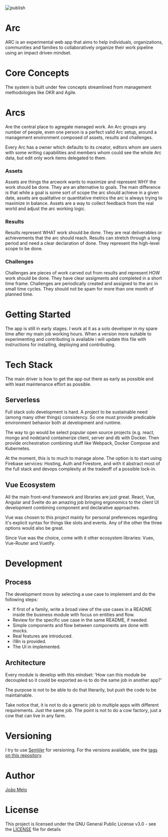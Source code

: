 ![publish](https://github.com/joaomelo/arc/workflows/publish/badge.svg?branch=master)

# Arc

ARC is an experimental web app that aims to help individuals, organizations, communities and families to collaboratively organize their work pipeline using an impact driven mindset.

# Core Concepts

The system is built under few concepts streamlined from management methodologies like OKR and Agile.

# Arcs

Are the central place to agregate managed work. An Arc groups any number of people, even one person is a perfect valid Arc setup, around a management environment composed of assets, results and challenges.

Every Arc has a owner which defaults to its creator, editors whom are users with some writing capabilities and members whom could see the whole Arc data, but edit only work items delegated to them.

### Assets

Assets are things the arcwork wants to maximize and represent WHY the work should be done. They are an alternative to goals. The main difference is that while a goal is some sort of scope the arc should achieve in a given date, assets are qualitative or quantitative metrics the arc is always trying to maximize in balance. Assets are a way to collect feedback from the real world and adjust the arc working logic.

### Results

Results represent WHAT work should be done. They are real deliverables or achievements that the arc should reach. Results can stretch through a long period and need a clear declaration of done. They represent the high-level scope to be done.

### Challenges

Challenges are pieces of work carved out from results and represent HOW work should be done. They have clear assigments and completed in a short time frame. Challenges are periodically created and assigned to the arc in small time cycles. They should not be spam for more than one month of planned time.

# Getting Started

The app is still in early stages. I work at it as a solo developer in my spare time after my main job working hours. When a version more suitable to experimenting and contributing is available i will update this file with instructions for installing, deploying and contributing. 

# Tech Stack

The main driver is how to get the app out there as early as possible and with least maintenance effort as possible.

## Serverless

Full stack solo development is hard. A project to be sustainable need (among many other things) consistency. So one must provide predicable environment behavior both at development and runtime.

The way to go would be select popular open source projects (e.g. react, mongo and node)and containerize client, server and db with Docker. Then provide orchestration combining stuff like Webpack, Docker Compose and Kubernetes.

At the moment, this is to much to manage alone. The option is to start using Firebase services: Hosting, Auth and Firestore, and with it abstract most of the full stack and devops complexity at the tradeoff of a possible lock-in.

## Vue Ecosystem

All the main front-end framework and libraries are just great. React, Vue, Angular and Svelte do an amazing job bringing ergonomics to the client UI development combining component and declarative approaches.

Vue was chosen to this project mainly for personal preferences regarding it's explicit syntax for things like slots and events. Any of the other the three options would also be great.

Since Vue was the choice, come with it other ecosystem libraries: Vuex, Vue-Router and Vuetify.

# Development 

## Process

The development move by selecting a use case to implement and do the following steps:
- If first of a family, write a  broad view of the use cases in a README inside the business module with focus on entities and flow.
- Review for the specific use case in the same README, if needed.
- Simple components and flow between components are done with mocks.
- Real features are introduced.
- i18n is provided.
- The UI in implemented.


## Architecture

Every module is develop with this mindset: 'How can this module be decoupled so it could be exported as-is to do the same job in another app?'

The purpose is not to be able to do that literarily, but push the code to be maintainable.

Take notice that, it is not to do a generic job to multiple apps with different requirements. Just the same job. The point is not to do a cow factory, just a cow that can live in any farm.

# Versioning

I try to use [SemVer](http://semver.org/) for versioning. For the versions available, see the [tags on this repository](https://github.com/joaomelo/arc/tags). 

# Author

[João Melo](https://www.linkedin.com/in/joaomelo81/?locale=en_US)

# License

This project is licensed under the GNU General Public License v3.0 - see the [LICENSE](LICENSE) file for details